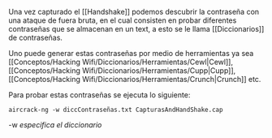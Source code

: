 Una vez capturado el [[Handshake]] podemos descubrir la contraseña con una ataque de fuera bruta, en el cual consisten en probar diferentes contraseñas que se almacenan en un text, a esto se le llama [[Diccionarios]] de contraseñas.

Uno puede generar estas contraseñas por medio de herramientas ya sea [[Conceptos/Hacking Wifi/Diccionarios/Herramientas/Cewl|Cewl]], [[Conceptos/Hacking Wifi/Diccionarios/Herramientas/Cupp|Cupp]], [[Conceptos/Hacking Wifi/Diccionarios/Herramientas/Crunch|Crunch]] etc. 

Para probar estas contraseñas se ejecuta lo siguiente:

	aircrack-ng -w diccContraseñas.txt CapturasAndHandShake.cap

-w *especifica el diccionario*